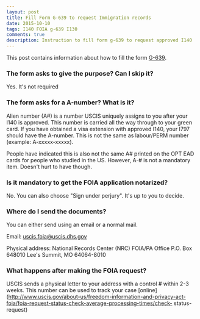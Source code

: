 ```yaml
---
layout: post
title: Fill Form G-639 to request Immigration records
date: 2015-10-10
tags: I140 FOIA g-639 I130
comments: true
description: Instruction to fill form g-639 to request approved I140
---
```


This post contains information about how to fill the form [G-639](http://www.uscis.gov/sites/default/files/files/form/g-639.pdf).

### The form asks to give the purpose? Can I skip it?
 Yes. It's not required

### The form asks for a A-number? What is it?
 Alien number (A#) is a number USCIS uniquely assigns to you after your I140 is approved. This number is carried all the way through
 to your green card. If you have obtained a visa extension with approved I140, your I797 should have the A-number.
 This is not the same as labour/PERM number (example: A-xxxxx-xxxxx).

People have indicated this is also not the same A# printed on the OPT EAD cards for people who studied in the US.
However, A-# is not a mandatory item. Doesn't hurt to have though.

### Is it mandatory to get the FOIA application notarized?
 No. You can also choose "Sign under perjury". It's up to you to decide.

### Where do I send the documents?
 You can either send using an email or a normal mail.

Email:
 uscis.foia@uscis.dhs.gov

Physical address:
 National Records Center (NRC)
 FOIA/PA Office
 P.O. Box 648010
 Lee's Summit, MO 64064-8010

### What happens after making the FOIA request?
 USCIS sends a physical letter to your address with a control # within 2-3 weeks. This number can be used to track your case [online]
 (http://www.uscis.gov/about-us/freedom-information-and-privacy-act-foia/foia-request-status-check-average-processing-times/check-    status-request)
